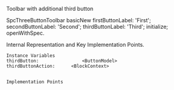 Toolbar with additional third button

SpcThreeButtonToolbar basicNew 
	firstButtonLabel: 'First';
	secondButtonLabel: 'Second';
	thirdButtonLabel: 'Third';
	initialize;
	openWithSpec.

Internal Representation and Key Implementation Points.

    Instance Variables
	thirdButton:				<ButtonModel>
	thirdButtonAction:		<BlockContext>


    Implementation Points